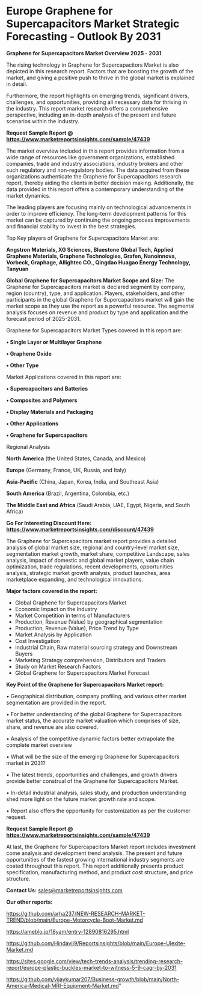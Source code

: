 # Europe Graphene for Supercapacitors Market Strategic Forecasting - Outlook By 2031

<Strong> Graphene for Supercapacitors Market Overview 2025 - 2031</strong>

The rising technology in Graphene for Supercapacitors Market is also depicted in this research report. Factors that are boosting the growth of the market, and giving a positive push to thrive in the global market is explained in detail.

Furthermore, the report highlights on emerging trends, significant drivers, challenges, and opportunities, providing all necessary data for thriving in the industry. This report market research offers a comprehensive perspective, including an in-depth analysis of the present and future scenarios within the industry.

<strong>Request Sample Report @ <a href=https://www.marketreportsinsights.com/sample/47439>https://www.marketreportsinsights.com/sample/47439</a></strong>

The market overview included in this report provides information from a wide range of resources like government organizations, established companies, trade and industry associations, industry brokers and other such regulatory and non-regulatory bodies. The data acquired from these organizations authenticate the Graphene for Supercapacitors research report, thereby aiding the clients in better decision making. Additionally, the data provided in this report offers a contemporary understanding of the market dynamics.

The leading players are focusing mainly on technological advancements in order to improve efficiency. The long-term development patterns for this market can be captured by continuing the ongoing process improvements and financial stability to invest in the best strategies.

Top Key players of Graphene for Supercapacitors Market are:

<strong>Angstron Materials, XG Sciences, Bluestone Global Tech, Applied Graphene Materials, Graphene Technologies, Grafen, Nanoinnova, Vorbeck, Graphage, Allightec CO., Qingdao Huagao Energy Technology, Tanyuan</strong>

<strong><b>Global Graphene for Supercapacitors Market Scope and Size:</b></strong>
The Graphene for Supercapacitors market is declared segment by company, region (country), type, and application. Players, stakeholders, and other participants in the global Graphene for Supercapacitors market will gain the market scope as they use the report as a powerful resource. The segmental analysis focuses on revenue and product by type and application and the forecast period of 2025-2031.

Graphene for Supercapacitors Market Types covered in this report are:

<strong>•  Single Layer or Multilayer Graphene

•  Graphene Oxide

•  Other Type</strong>

Market Applications covered in this report are:

<strong>•  Supercapacitors and Batteries

•  Composites and Polymers

•  Display Materials and Packaging

•  Other Applications

•  Graphene for Supercapacitors</strong> 

Regional Analysis

<strong>North America</strong> (the United States, Canada, and Mexico)

<strong>Europe</strong> (Germany, France, UK, Russia, and Italy)

<strong>Asia-Pacific</strong> (China, Japan, Korea, India, and Southeast Asia)

<strong>South America</strong> (Brazil, Argentina, Colombia, etc.)

<strong>The Middle East and Africa</strong> (Saudi Arabia, UAE, Egypt, Nigeria, and South Africa)

<strong>Go For Interesting Discount Here: <a href=https://www.marketreportsinsights.com/discount/47439>https://www.marketreportsinsights.com/discount/47439</a></strong>

The Graphene for Supercapacitors market report provides a detailed analysis of global market size, regional and country-level market size, segmentation market growth, market share, competitive Landscape, sales analysis, impact of domestic and global market players, value chain optimization, trade regulations, recent developments, opportunities analysis, strategic market growth analysis, product launches, area marketplace expanding, and technological innovations.

<strong><b>Major factors covered in the report:</b></strong>
<ul>
  <li>Global Graphene for Supercapacitors Market </li>
  <li>Economic Impact on the Industry</li>
  <li>Market Competition in terms of Manufacturers</li>
  <li>Production, Revenue (Value) by geographical segmentation</li>
  <li>Production, Revenue (Value), Price Trend by Type</li>
  <li>Market Analysis by Application</li>
  <li>Cost Investigation</li>
  <li>Industrial Chain, Raw material sourcing strategy and Downstream Buyers</li>
  <li>Marketing Strategy comprehension, Distributors and Traders</li>
  <li>Study on Market Research Factors</li>
  <li>Global Graphene for Supercapacitors Market Forecast</li>
</ul>

<strong><b>Key Point of the Graphene for Supercapacitors Market report:</b></strong>

• Geographical distribution, company profiling, and various other market segmentation are provided in the report.

• For better understanding of the global Graphene for Supercapacitors market status, the accurate market valuation which comprises of size, share, and revenue are also covered.

• Analysis of the competitive dynamic factors better extrapolate the complete market overview

• What will be the size of the emerging Graphene for Supercapacitors market in 2031?

• The latest trends, opportunities and challenges, and growth drivers provide better construal of the Graphene for Supercapacitors Market.

• In-detail industrial analysis, sales study, and production understanding shed more light on the future market growth rate and scope.

• Report also offers the opportunity for customization as per the customer request.

<strong>Request Sample Report @ <a href=https://www.marketreportsinsights.com/sample/47439>https://www.marketreportsinsights.com/sample/47439</a></strong>

At last, the Graphene for Supercapacitors Market report includes investment come analysis and development trend analysis. The present and future opportunities of the fastest growing international industry segments are coated throughout this report. This report additionally presents product specification, manufacturing method, and product cost structure, and price structure.

<strong>Contact Us:</strong>
sales@marketreportsinsights.com

<strong>Our other reports:</strong>

<a href=https://github.com/arha237/NEW-RESEARCH-MARKET-TREND/blob/main/Europe-Motorcycle-Boot-Market.md>https://github.com/arha237/NEW-RESEARCH-MARKET-TREND/blob/main/Europe-Motorcycle-Boot-Market.md</a>

<a href=https://ameblo.jp/18yam/entry-12890816295.html>https://ameblo.jp/18yam/entry-12890816295.html</a>

<a href=https://github.com/Hindavii9/Reportsinsights/blob/main/Europe-Ulexite-Market.md>https://github.com/Hindavii9/Reportsinsights/blob/main/Europe-Ulexite-Market.md</a>

<a href=https://sites.google.com/view/tech-trends-analysis/trending-research-report/europe-plastic-buckles-market-to-witness-5-9-cagr-by-2031>https://sites.google.com/view/tech-trends-analysis/trending-research-report/europe-plastic-buckles-market-to-witness-5-9-cagr-by-2031</a>

<a href=https://github.com/vijaykumar207/Business-growth/blob/main/North-America-Medical-MRI-Equipment-Market.md>https://github.com/vijaykumar207/Business-growth/blob/main/North-America-Medical-MRI-Equipment-Market.md</a>"
